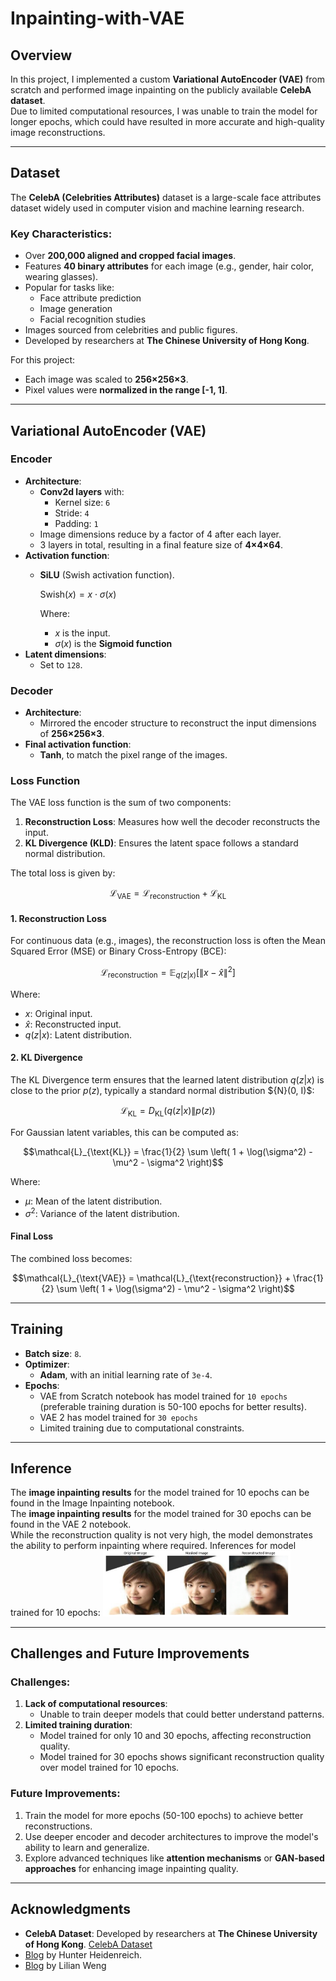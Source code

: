 # Inpainting-with-VAE

## Overview
In this project, I implemented a custom **Variational AutoEncoder (VAE)** from scratch and performed image inpainting on the publicly available **CelebA dataset**.  
Due to limited computational resources, I was unable to train the model for longer epochs, which could have resulted in more accurate and high-quality image reconstructions.

---

## Dataset
The **CelebA (Celebrities Attributes)** dataset is a large-scale face attributes dataset widely used in computer vision and machine learning research.  
### Key Characteristics:
- Over **200,000 aligned and cropped facial images**.
- Features **40 binary attributes** for each image (e.g., gender, hair color, wearing glasses).
- Popular for tasks like:
  - Face attribute prediction
  - Image generation
  - Facial recognition studies
- Images sourced from celebrities and public figures.
- Developed by researchers at **The Chinese University of Hong Kong**.

For this project:
- Each image was scaled to **256×256×3**.
- Pixel values were **normalized in the range [-1, 1]**.

---

## Variational AutoEncoder (VAE)
### Encoder
- **Architecture**:  
  - **Conv2d layers** with:
    - Kernel size: `6`
    - Stride: `4`
    - Padding: `1`
  - Image dimensions reduce by a factor of 4 after each layer.
  - 3 layers in total, resulting in a final feature size of **4×4×64**.
- **Activation function**:  
  - **SiLU** (Swish activation function).
    
    $\text{Swish}(x) = x \cdot \sigma(x)$
    
    Where:
    - $x$ is the input.
    - $\sigma(x)$ is the **Sigmoid function**
- **Latent dimensions**:  
  - Set to `128`.

### Decoder
- **Architecture**:  
  - Mirrored the encoder structure to reconstruct the input dimensions of **256×256×3**.
- **Final activation function**:  
  - **Tanh**, to match the pixel range of the images.

### Loss Function

The VAE loss function is the sum of two components:  
1. **Reconstruction Loss**: Measures how well the decoder reconstructs the input.  
2. **KL Divergence (KLD)**: Ensures the latent space follows a standard normal distribution.  

The total loss is given by:

```math
\mathcal{L}_{\text{VAE}} = \mathcal{L}_{\text{reconstruction}} + \mathcal{L}_{\text{KL}}
```

#### 1. Reconstruction Loss
For continuous data (e.g., images), the reconstruction loss is often the Mean Squared Error (MSE) or Binary Cross-Entropy (BCE):

```math
\mathcal{L}_{\text{reconstruction}} = \mathbb{E}_{q(z|x)} \left[ \| x - \hat{x} \|^2 \right]
```

Where:  
- $x$: Original input.  
- $\hat{x}$: Reconstructed input.  
- $q(z|x)$: Latent distribution.

#### 2. KL Divergence
The KL Divergence term ensures that the learned latent distribution $q(z|x)$ is close to the prior $p(z)$, typically a standard normal distribution $\{N}(0, I)$:

```math
\mathcal{L}_{\text{KL}} = D_{\text{KL}} \left( q(z|x) \| p(z) \right)
```

For Gaussian latent variables, this can be computed as:

```math
\mathcal{L}_{\text{KL}} = \frac{1}{2} \sum \left( 1 + \log(\sigma^2) - \mu^2 - \sigma^2 \right)
```

Where:  
- $\mu$: Mean of the latent distribution.  
- $\sigma^2$: Variance of the latent distribution.

#### Final Loss
The combined loss becomes:

```math
\mathcal{L}_{\text{VAE}} = \mathcal{L}_{\text{reconstruction}} + \frac{1}{2} \sum \left( 1 + \log(\sigma^2) - \mu^2 - \sigma^2 \right)
```


---

## Training
- **Batch size**: `8`.
- **Optimizer**:  
  - **Adam**, with an initial learning rate of `3e-4`.
- **Epochs**:  
  - VAE from Scratch notebook has model trained for `10 epochs` (preferable training duration is 50-100 epochs for better results).
  - VAE 2 has model trained for `30 epochs`
  - Limited training due to computational constraints.

---

## Inference
The **image inpainting results** for the model trained for 10 epochs can be found in the Image Inpainting notebook.  
The **image inpainting results** for the model trained for 30 epochs can be found in the VAE 2 notebook.  
While the reconstruction quality is not very high, the model demonstrates the ability to perform inpainting where required.
Inferences for model trained for 10 epochs:
<img src="10 epoch pic 1.jpg" alt="GitHub Logo" width="300">


---

## Challenges and Future Improvements
### Challenges:
1. **Lack of computational resources**:
   - Unable to train deeper models that could better understand patterns.
2. **Limited training duration**:
   - Model trained for only 10 and 30 epochs, affecting reconstruction quality.
   - Model trained for 30 epochs shows significant reconstruction quality over model trained for 10 epochs.

### Future Improvements:
1. Train the model for more epochs (50-100 epochs) to achieve better reconstructions.
2. Use deeper encoder and decoder architectures to improve the model's ability to learn and generalize.
3. Explore advanced techniques like **attention mechanisms** or **GAN-based approaches** for enhancing image inpainting quality.

---

## Acknowledgments
- **CelebA Dataset**: Developed by researchers at **The Chinese University of Hong Kong**. [CelebA Dataset](https://www.kaggle.com/datasets/jessicali9530/celeba-dataset)
- [Blog](https://hunterheidenreich.com/posts/modern-variational-autoencoder-in-pytorch/) by Hunter Heidenreich.
- [Blog](https://lilianweng.github.io/posts/2018-08-12-vae/) by Lilian Weng
